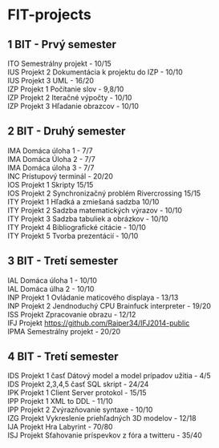 # FIT-projects

1 BIT - Prvý semester
---------------------
ITO Semestrálny projekt - 10/15  
IUS Projekt 2 Dokumentácia k projektu do IZP - 10/10  
IUS Projekt 3 UML - 16/20  
IZP Projekt 1 Počítanie slov - 9,8/10  
IZP Projekt 2 Iteračné výpočty - 10/10  
IZP Projekt 3 Hľadanie obrazcov - 10/10  

2 BIT - Druhý semester
----------------------
IMA Domáca úloha 1 - 7/7  
IMA Domáca Úloha 2 - 7/7  
IMA Domáca úloha 3 - 7/7  
INC Prístupový terminál - 20/20  
IOS Projekt 1 Skripty 15/15  
IOS Projekt 2 Synchronizačný problém Rivercrossing 15/15  
ITY Projekt 1 Hľadká a zmiešaná sadzba 10/10  
ITY Projekt 2 Sadzba matematických výrazov - 10/10  
ITY Projekt 3 Sadzba tabuliek a obrázkov - 10/10  
ITY Projekt 4 Bibliografické citácie - 10/10  
ITY Projekt 5 Tvorba prezentácií - 10/10  

3 BIT - Tretí semester
----------------------
IAL Domáca úloha 1 - 10/10  
IAL Domáca úlha 2 - 10/10  
INP Projekt 1 Ovládanie maticového displaya - 13/13  
INP Projekt 2 Jendnoduchý CPU Brainfuck interpreter - 19/20  
ISS Projekt Zpracovanie obrazu - 12/12  
IFJ Projekt https://github.com/Raiper34/IFJ2014-public  
IPMA Semestrálny projekt - 20/20  

4 BIT - Tretí semester
----------------------
IDS Projekt 1 časť Dátový model a model prípadov užitia - 4/5  
IDS Projekt 2,3,4,5 časť SQL skript - 24/24  
IPK Projekt 1 Client Server protokol - 15/15  
IPP Projekt 1 XML to DDL - 11/10  
IPP Projekt 2 Zvýrazňovanie syntaxe - 10/10  
IZG Projekt Vykreslenie priehľadných 3D modelov - 12/18  
IJA Projekt Hra Labyrint - 70/80  
ISJ Projekt Sťahovanie príspevkov z fóra a twitteru - 35/40  
